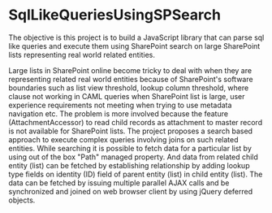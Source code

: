 # SqlLikeQueriesUsingSPSearch
The objective is this project is to build a JavaScript library that can parse sql like queries and execute them using SharePoint search on large SharePoint lists representing real world related entities.

Large lists in SharePoint online become tricky to deal with when they are representing related real world entities because of SharePoint's software boundaries such as list view threshold, lookup column threshold, where clause not working in CAML queries when SharePoint list is large, user experience requirements not meeting when trying to use metadata navigation etc. The problem is more involved because the feature (AttachmentAccessor) to read child records as attachment to master record is not available for SharePoint lists. The project proposes a search based approach to execute complex queries involving joins on such related entities. While searching it is possible to fetch data for a particular list by using out of the box "Path" managed property. And data from related child entity (list) can be fetched by establishing relationship by adding lookup type fields on identity (ID) field of parent entity (list) in child entity (list). The data can be fetched by issuing multiple parallel AJAX calls and be synchronized and joined on web browser client by using jQuery deferred objects.
